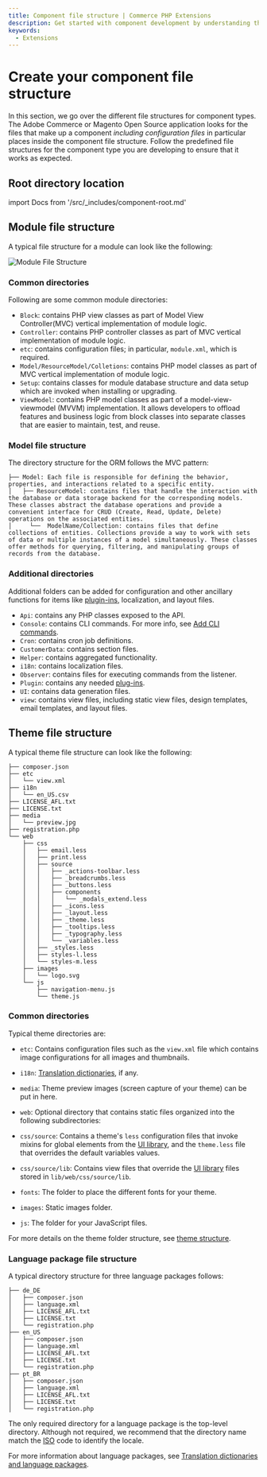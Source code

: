 ```yaml
---
title: Component file structure | Commerce PHP Extensions
description: Get started with component development by understanding the proper file structure. 
keywords:
  - Extensions
---
```


# Create your component file structure

In this section, we go over the different file structures for component types. The Adobe Commerce or Magento Open Source application looks for the files that make up a component *including configuration files* in particular places inside the component file structure. Follow the predefined file structures for the component type you are developing to ensure that it works as expected.

## Root directory location

import Docs from '/src/_includes/component-root.md'

<Docs />

## Module file structure

A typical file structure for a module can look like the following:

![Module File Structure](../../_images/pdg-config-file-structure.png)

### Common directories

Following are some common module directories:

* `Block`: contains PHP view classes as part of Model View Controller(MVC) vertical implementation of module logic.
* `Controller`: contains PHP controller classes as part of MVC vertical implementation of module logic.
* `etc`: contains configuration files; in particular, `module.xml`, which is required.
* `Model/ResourceModel/Colletions`: contains PHP model classes as part of MVC vertical implementation of module logic.
* `Setup`: contains classes for module database structure and data setup which are invoked when installing or upgrading.
* `ViewModel`: contains PHP model classes as part of a model-view-viewmodel (MVVM) implementation. It allows developers to offload features and business logic from block classes into separate classes that are easier to maintain, test, and reuse.

### Model file structure

The directory structure for the ORM follows the MVC pattern:

```tree
├── Model: Each file is responsible for defining the behavior, properties, and interactions related to a specific entity.
│   ├── ResourceModel: contains files that handle the interaction with the database or data storage backend for the corresponding models. These classes abstract the database operations and provide a convenient interface for CRUD (Create, Read, Update, Delete) operations on the associated entities.
│     └──  ModelName/Collection: contains files that define collections of entities. Collections provide a way to work with sets of data or multiple instances of a model simultaneously. These classes offer methods for querying, filtering, and manipulating groups of records from the database.
```

### Additional directories

Additional folders can be added for configuration and other ancillary functions for items like [plugin-ins](../components/plugins.md), localization, and layout files.

*  `Api`: contains any PHP classes exposed to the API.
*  `Console`: contains CLI commands. For more info, see [Add CLI commands](../cli-commands/custom.md).
*  `Cron`: contains cron job definitions.
*  `CustomerData`: contains section files.
*  `Helper`: contains aggregated functionality.
*  `i18n`: contains localization files.
*  `Observer`: contains files for executing commands from the listener.
*  `Plugin`: contains any needed [plug-ins](../components/plugins.md).
*  `UI`: contains data generation files.
*  `view`: contains view files, including static view files, design templates, email templates, and layout files.

## Theme file structure

A typical theme file structure can look like the following:

```tree
├── composer.json
├── etc
│   └── view.xml
├── i18n
│   └── en_US.csv
├── LICENSE_AFL.txt
├── LICENSE.txt
├── media
│   └── preview.jpg
├── registration.php
└── web
    ├── css
    │   ├── email.less
    │   ├── print.less
    │   ├── source
    │   │   ├── _actions-toolbar.less
    │   │   ├── _breadcrumbs.less
    │   │   ├── _buttons.less
    │   │   ├── components
    │   │   │   └── _modals_extend.less
    │   │   ├── _icons.less
    │   │   ├── _layout.less
    │   │   ├── _theme.less
    │   │   ├── _tooltips.less
    │   │   ├── _typography.less
    │   │   └── _variables.less
    │   ├── _styles.less
    │   ├── styles-l.less
    │   └── styles-m.less
    ├── images
    │   └── logo.svg
    └── js
        ├── navigation-menu.js
        └── theme.js
```

### Common directories

Typical theme directories are:

*  `etc`: Contains configuration files such as the `view.xml` file which contains image configurations for all images and thumbnails.
*  `i18n`: [Translation dictionaries](https://developer.adobe.com/commerce/frontend-core/guide/translations/#m2devgde-xlate-dictionaries), if any.
*  `media`: Theme preview images (screen capture of your theme) can be put in here.
*  `web`: Optional directory that contains static files organized into the following subdirectories:

  *  `css/source`: Contains a theme's `less` configuration files that invoke mixins for global elements from the [UI library](https://developer.adobe.com/commerce/frontend-core/guide/css/ui-library/), and the `theme.less` file that overrides the default variables values.
  *  `css/source/lib`: Contains view files that override the [UI library](https://developer.adobe.com/commerce/frontend-core/guide/css/ui-library/) files stored in `lib/web/css/source/lib`.
  *  `fonts`: The folder to place the different fonts for your theme.
  *  `images`: Static images folder.
  *  `js`: The folder for your JavaScript files.

For more details on the theme folder structure, see [theme structure](https://developer.adobe.com/commerce/frontend-core/guide/themes/structure/).

### Language package file structure

A typical directory structure for three language packages follows:

```tree
├── de_DE
│   ├── composer.json
│   ├── language.xml
│   ├── LICENSE_AFL.txt
│   ├── LICENSE.txt
│   └── registration.php
├── en_US
│   ├── composer.json
│   ├── language.xml
│   ├── LICENSE_AFL.txt
│   ├── LICENSE.txt
│   └── registration.php
├── pt_BR
│   ├── composer.json
│   ├── language.xml
│   ├── LICENSE_AFL.txt
│   ├── LICENSE.txt
│   └── registration.php
```

The only required directory for a language package is the top-level directory. Although not required, we recommend that the directory name match the [ISO](http://www.iso.org/iso/home/standards/language_codes.htm) code to identify the locale.

For more information about language packages, see [Translation dictionaries and language packages](https://experienceleague.adobe.com/docs/commerce-operations/configuration-guide/cli/localization.html).
